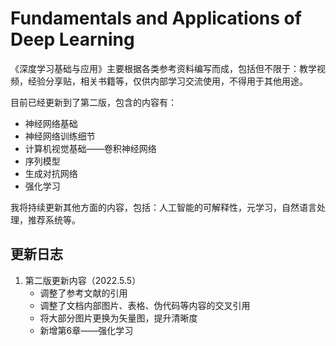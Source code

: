# Fundamentals and Applications of Deep Learning
《深度学习基础与应用》主要根据各类参考资料编写而成，包括但不限于：教学视频，经验分享贴，相关书籍等，仅供内部学习交流使用，不得用于其他用途。

目前已经更新到了第二版，包含的内容有：

- 神经网络基础
- 神经网络训练细节
- 计算机视觉基础——卷积神经网络
- 序列模型
- 生成对抗网络
- 强化学习

我将持续更新其他方面的内容，包括：人工智能的可解释性，元学习，自然语言处理，推荐系统等。


## 更新日志

1. 第二版更新内容（2022.5.5）
   - 调整了参考文献的引用
   - 调整了文档内部图片、表格、伪代码等内容的交叉引用
   - 将大部分图片更换为矢量图，提升清晰度
   - 新增第6章——强化学习
